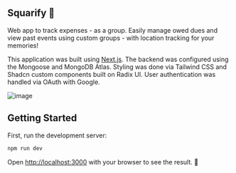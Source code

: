 ## Squarify 💸
Web app to track expenses - as a group. Easily manage owed dues and view past events using custom groups - with location tracking for your memories!


This application was built using [Next.js](https://nextjs.org/). The backend was configured using the Mongoose and MongoDB Atlas. 
Styling was done via Tailwind CSS and Shadcn custom components built on Radix UI. User authentication was handled via OAuth with Google.

![image](https://github.com/mihirtakalkar/Squarify/assets/25570885/c533d29c-2119-4ab6-906d-9ed2c6a42574)


## Getting Started

First, run the development server:

```bash
npm run dev
```

Open [http://localhost:3000](http://localhost:3000) with your browser to see the result. 🚀
